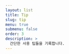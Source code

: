 ```yaml
---
layout: list
title: Tip
slug: tip
menu: true
submenu: false
order: 3
description: >
  간단한 사용 팁들을 기록합니다.
---
```

